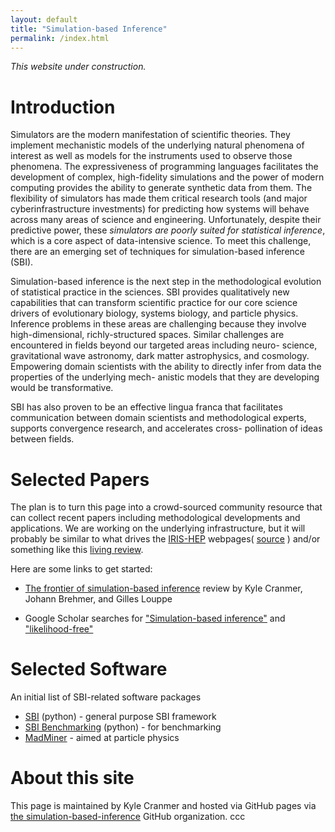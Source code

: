 ```yaml
---
layout: default
title: "Simulation-based Inference"
permalink: /index.html
---
```


*This website under construction.*


# Introduction

Simulators are the modern manifestation of scientific theories. They implement mechanistic models of the underlying natural phenomena of interest as well as models for the instruments used to observe those phenomena. The expressiveness of programming languages facilitates the development of complex, high-fidelity simulations and the power of modern computing provides the ability to generate synthetic data from them. The flexibility of simulators has made them critical research tools (and major cyberinfrastructure investments) for predicting how systems will behave across many areas of science and engineering. Unfortunately, despite their predictive power, these *simulators are poorly suited for statistical inference*, which is a core aspect of data-intensive science. To meet this challenge, there are an emerging set of techniques for simulation-based inference (SBI).

Simulation-based inference is the next step in the methodological evolution of statistical practice in the sciences. SBI provides qualitatively new capabilities that can transform scientific practice for our core science drivers of evolutionary biology, systems biology, and particle physics. Inference problems in these areas are challenging because they involve high-dimensional, richly-structured spaces. Similar challenges are encountered in fields beyond our targeted areas including neuro- science, gravitational wave astronomy, dark matter astrophysics, and cosmology. Empowering domain scientists with the ability to directly infer from data the properties of the underlying mech- anistic models that they are developing would be transformative.

SBI has also proven to be an effective lingua franca that facilitates communication between domain scientists and methodological experts, supports convergence research, and accelerates cross- pollination of ideas between fields. 

# Selected Papers

The plan is to turn this page into a crowd-sourced community resource that can collect recent papers including methodological developments and applications. We are working on the underlying infrastructure, but it will probably be similar to what drives the [IRIS-HEP](https://iris-hep.org) webpages( [source](http://github.com/iris-hep/iris-hep.github.io-source) ) and/or something like this [living review](https://github.com/iml-wg/HEPML-LivingReview).

Here are some links to get started:

 * [The frontier of simulation-based inference](https://doi.org/10.1073/pnas.1912789117) review by Kyle Cranmer, Johann Brehmer, and Gilles Louppe

 * Google Scholar searches for ["Simulation-based inference"](https://scholar.google.com/scholar?hl=en&as_sdt=0%2C33&q=%22simulation-based+inference%22+&btnG=) and ["likelihood-free"](https://scholar.google.com/scholar?hl=en&as_sdt=0%2C33&q=%22likelihood-free%22+&btnG=) 

# Selected Software

An initial list of SBI-related software packages

 * [SBI](https://www.mackelab.org/sbi/) (python) - general purpose SBI framework
 * [SBI Benchmarking](https://github.com/mackelab/sbibm/) (python) - for benchmarking
 * [MadMiner](https://madminer-tool.github.io/madminer-tutorial/tutorial/0_intro.html) - aimed at particle physics



# About this site

This page is maintained by Kyle Cranmer and hosted via GitHub pages via [the simulation-based-inference](http://github.com/simulation-based-inference/) GitHub organization. ccc


